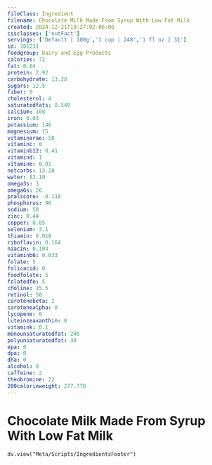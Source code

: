 ```yaml
---
fileClass: Ingredient
filename: Chocolate Milk Made From Syrup With Low Fat Milk
created: 2024-12-21T19:27:02-06:00
cssclasses: ['nutFact']
servings: ['Default | 100g','1 cup | 248','1 fl oz | 31']
id: 781231
foodgroup: Dairy and Egg Products 
calories: 72
fat: 0.84
protein: 2.92
carbohydrate: 13.28
sugars: 12.5
fiber: 0
cholesterol: 4
saturatedfats: 0.549
calcium: 108
iron: 0.03
potassium: 146
magnesium: 15
vitaminarae: 50
vitaminc: 0
vitaminb12: 0.41
vitamind: 1
vitamine: 0.01
netcarbs: 13.28
water: 82.19
omega3s: 3
omega6s: 26
pralscore: -0.118
phosphorus: 90
sodium: 58
zinc: 0.44
copper: 0.05
selenium: 3.1
thiamin: 0.018
riboflavin: 0.164
niacin: 0.104
vitaminb6: 0.033
folate: 5
folicacid: 0
foodfolate: 5
folatedfe: 5
choline: 15.5
retinol: 50
carotenebeta: 2
carotenealpha: 0
lycopene: 0
luteinzeaxanthin: 0
vitamink: 0.1
monounsaturatedfat: 240
polyunsaturatedfat: 30
epa: 0
dpa: 0
dha: 0
alcohol: 0
caffeine: 2
theobromine: 22
200calorieweight: 277.778
---
```


# Chocolate Milk Made From Syrup With Low Fat Milk

```dataviewjs
dv.view("Meta/Scripts/IngredientsFooter")
```